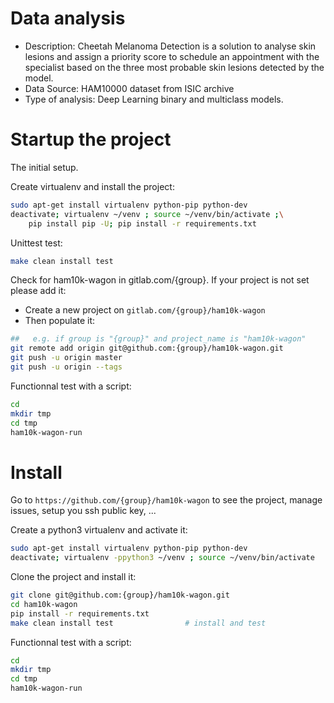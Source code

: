 # Data analysis
- Description: Cheetah Melanoma Detection is a solution to analyse skin lesions and assign a priority score to schedule an appointment with the specialist based on the three most probable skin lesions detected by the model.
- Data Source: HAM10000 dataset from ISIC archive
- Type of analysis: Deep Learning binary and multiclass models.


# Startup the project

The initial setup.

Create virtualenv and install the project:
```bash
sudo apt-get install virtualenv python-pip python-dev
deactivate; virtualenv ~/venv ; source ~/venv/bin/activate ;\
    pip install pip -U; pip install -r requirements.txt
```

Unittest test:
```bash
make clean install test
```

Check for ham10k-wagon in gitlab.com/{group}.
If your project is not set please add it:

- Create a new project on `gitlab.com/{group}/ham10k-wagon`
- Then populate it:

```bash
##   e.g. if group is "{group}" and project_name is "ham10k-wagon"
git remote add origin git@github.com:{group}/ham10k-wagon.git
git push -u origin master
git push -u origin --tags
```

Functionnal test with a script:

```bash
cd
mkdir tmp
cd tmp
ham10k-wagon-run
```

# Install

Go to `https://github.com/{group}/ham10k-wagon` to see the project, manage issues,
setup you ssh public key, ...

Create a python3 virtualenv and activate it:

```bash
sudo apt-get install virtualenv python-pip python-dev
deactivate; virtualenv -ppython3 ~/venv ; source ~/venv/bin/activate
```

Clone the project and install it:

```bash
git clone git@github.com:{group}/ham10k-wagon.git
cd ham10k-wagon
pip install -r requirements.txt
make clean install test                # install and test
```
Functionnal test with a script:

```bash
cd
mkdir tmp
cd tmp
ham10k-wagon-run
```
